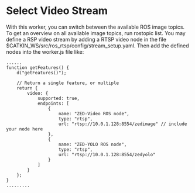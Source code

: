 # Select Video Stream
With this worker, you can switch between the available ROS image topics.
To get an overview on all available image topics, run rostopic list. You may define a RSP video stream by adding a RTSP video node in the file $CATKIN_WS/src/ros_rtsp/config/stream_setup.yaml.
Then add the defined nodes into the worker.js file like:
```
......
function getFeatures() {
    d("getFeatures()");
    
    // Return a single feature, or multiple
    return {
        video: { 
            supported: true,
            endpoints: [
                {
                    name: "ZED-Video ROS node", 
                    type: "rtsp",
                    url: "rtsp://10.0.1.128:8554/zedimage" // include your node here
                },
                {
                    name: "ZED-YOLO ROS node", 
                    type: "rtsp",
                    url: "rtsp://10.0.1.128:8554/zedyolo"
                }
            ]
        }
    };
}
.........
```
